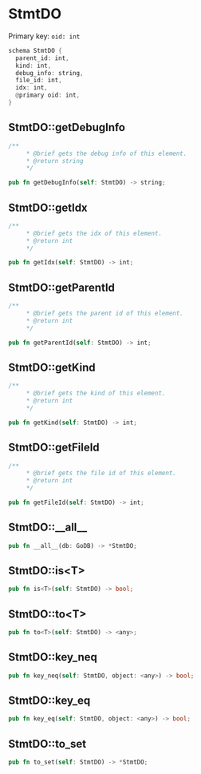 # StmtDO

Primary key: `oid: int`

```rust
schema StmtDO {
  parent_id: int,
  kind: int,
  debug_info: string,
  file_id: int,
  idx: int,
  @primary oid: int,
}
```
## StmtDO::getDebugInfo

```rust
/**
     * @brief gets the debug info of this element.
     * @return string
     */
```
```rust
pub fn getDebugInfo(self: StmtDO) -> string;
```
## StmtDO::getIdx

```rust
/**
     * @brief gets the idx of this element.
     * @return int
     */
```
```rust
pub fn getIdx(self: StmtDO) -> int;
```
## StmtDO::getParentId

```rust
/**
     * @brief gets the parent id of this element.
     * @return int
     */
```
```rust
pub fn getParentId(self: StmtDO) -> int;
```
## StmtDO::getKind

```rust
/**
     * @brief gets the kind of this element.
     * @return int
     */
```
```rust
pub fn getKind(self: StmtDO) -> int;
```
## StmtDO::getFileId

```rust
/**
     * @brief gets the file id of this element.
     * @return int
     */
```
```rust
pub fn getFileId(self: StmtDO) -> int;
```
## StmtDO::\_\_all\_\_

```rust
pub fn __all__(db: GoDB) -> *StmtDO;
```
## StmtDO::is\<T\>

```rust
pub fn is<T>(self: StmtDO) -> bool;
```
## StmtDO::to\<T\>

```rust
pub fn to<T>(self: StmtDO) -> <any>;
```
## StmtDO::key\_neq

```rust
pub fn key_neq(self: StmtDO, object: <any>) -> bool;
```
## StmtDO::key\_eq

```rust
pub fn key_eq(self: StmtDO, object: <any>) -> bool;
```
## StmtDO::to\_set

```rust
pub fn to_set(self: StmtDO) -> *StmtDO;
```
